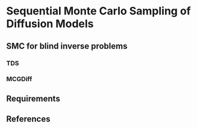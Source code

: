 # Sequential Monte Carlo Sampling of Diffusion Models

## SMC for blind inverse problems
### TDS
### MCGDiff

## Requirements 

## References
